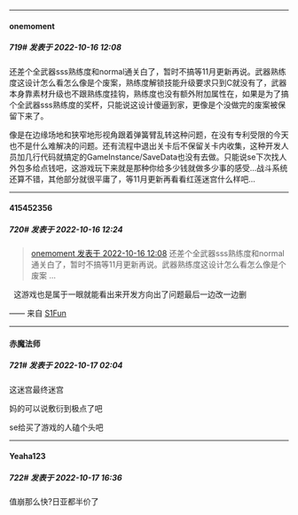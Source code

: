 

*****

####  onemoment  
##### 719#       发表于 2022-10-16 12:08

还差个全武器sss熟练度和normal通关白了，暂时不搞等11月更新再说。武器熟练度这设计怎么看怎么像是个废案，熟练度解锁技能升级要求只到C就没有了，武器本身靠素材升级也不跟熟练度挂钩，熟练度也没有额外附加属性在，如果是为了搞个全武器sss熟练度的奖杯，只能说这设计傻逼到家，更像是个没做完的废案被保留下来了。

像是在边缘场地和狭窄地形视角跟着弹簧臂乱转这种问题，在没有专利受限的今天也不是什么难解决的问题。还有流程中退出关卡后不保留关卡内收集，这种开发人员加几行代码就搞定的GameInstance/SaveData也没有去做。只能说se下次找人外包多给点钱吧，这游戏玩下来就是那种你给多少钱就做多少事的感受…战斗系统还算不错，其他部分就很平庸了，等11月更新再看看红莲迷宫什么样吧…



*****

####  415452356  
##### 720#       发表于 2022-10-16 12:24

<blockquote><a href="httphttps://bbs.saraba1st.com/2b/forum.php?mod=redirect&amp;goto=findpost&amp;pid=57934581&amp;ptid=2056968" target="_blank">onemoment 发表于 2022-10-16 12:08</a>
还差个全武器sss熟练度和normal通关白了，暂时不搞等11月更新再说。武器熟练度这设计怎么看怎么像是个废案 ...</blockquote>
  这游戏也是属于一眼就能看出来开发方向出了问题最后一边改一边删

—— 来自 [S1Fun](https://s1fun.koalcat.com)



*****

####  赤魔法师  
##### 721#       发表于 2022-10-17 02:04

这迷宫最终迷宫

妈的可以说敷衍到极点了吧

se给买了游戏的人磕个头吧



*****

####  Yeaha123  
##### 722#       发表于 2022-10-17 16:36

值崩那么快?日亚都半价了

